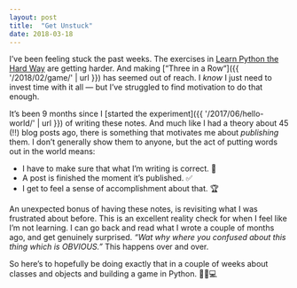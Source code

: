 ```yaml
---
layout: post
title:  "Get Unstuck"
date: 2018-03-18
---
```


I’ve been feeling stuck the past weeks. The exercises in [Learn Python the Hard Way](https://learncodethehardway.org/python/) are getting harder. And making [“Three in a Row“]({{ '/2018/02/game/' | url }}) has seemed out of reach. I _know_ I just need to invest time with it all — but I’ve struggled to find motivation to do that enough.

It’s been 9 months since I [started the experiment]({{ '/2017/06/hello-world/' | url }}) of writing these notes. And much like I had a theory about 45 (!!) blog posts ago, there is something that motivates me about _publishing_ them. I&nbsp;don’t generally show them to anyone, but the act of putting words out in the world means:

* I have to make sure that what I’m writing is correct. 📖
* A post is finished the moment it’s published. ✅
* I get to feel a sense of accomplishment about that. 🏆

An unexpected bonus of having these notes, is revisiting what I was frustrated about before. This is an excellent reality check for when I feel like I’m not learning. I&nbsp;can go back and read what I wrote a couple of months ago, and get genuinely surprised. _“Wat why where you confused about this thing which is OBVIOUS.”_ This happens over and over.

So here’s to hopefully be doing exactly that in a couple of weeks about classes and objects and building a game in Python. 🙈🐍💻
